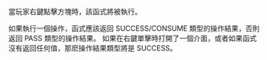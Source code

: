 當玩家右鍵點擊方塊時，該函式將被執行。

如果執行一個操作，函式應該返回 SUCCESS/CONSUME 類型的操作結果，否則返回 PASS 類型的操作結果。 如果在右鍵單擊時打開了一個介面，或者如果函式沒有返回任何值，那麽操作結果類型將是 SUCCESS。